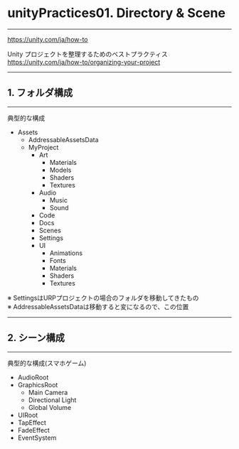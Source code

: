 # unityPractices01. Directory & Scene
________________________________________
https://unity.com/ja/how-to

Unity プロジェクトを整理するためのベストプラクティス  
https://unity.com/ja/how-to/organizing-your-project

________________________________________
## 1. フォルダ構成
________________________________________
典型的な構成

- Assets
    - AddressableAssetsData
    - MyProject
        - Art
            - Materials
            - Models
            - Shaders
            - Textures
        - Audio
            - Music
            - Sound
        - Code
        - Docs
        - Scenes
        - Settings
        - UI
            - Animations
            - Fonts
            - Materials
            - Shaders
            - Textures

※ SettingsはURPプロジェクトの場合のフォルダを移動してきたもの  
※ AddressableAssetsDataは移動すると変になるので、この位置

________________________________________
## 2. シーン構成
________________________________________
典型的な構成(スマホゲーム)

- AudioRoot
- GraphicsRoot
    - Main Camera
    - Directional Light
    - Global Volume
- UIRoot
- TapEffect
- FadeEffect
- EventSystem